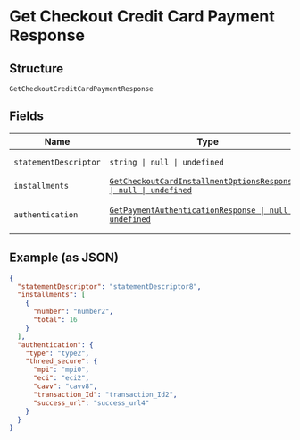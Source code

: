 
# Get Checkout Credit Card Payment Response

## Structure

`GetCheckoutCreditCardPaymentResponse`

## Fields

| Name | Type | Tags | Description |
|  --- | --- | --- | --- |
| `statementDescriptor` | `string \| null \| undefined` | Optional | Descrição na fatura |
| `installments` | [`GetCheckoutCardInstallmentOptionsResponse[] \| null \| undefined`](../../doc/models/get-checkout-card-installment-options-response.md) | Optional | Parcelas |
| `authentication` | [`GetPaymentAuthenticationResponse \| null \| undefined`](../../doc/models/get-payment-authentication-response.md) | Optional | Payment Authentication response |

## Example (as JSON)

```json
{
  "statementDescriptor": "statementDescriptor8",
  "installments": [
    {
      "number": "number2",
      "total": 16
    }
  ],
  "authentication": {
    "type": "type2",
    "threed_secure": {
      "mpi": "mpi0",
      "eci": "eci2",
      "cavv": "cavv8",
      "transaction_Id": "transaction_Id2",
      "success_url": "success_url4"
    }
  }
}
```

